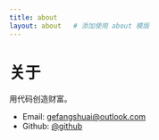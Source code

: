 ```yaml
---
title: about
layout: about   # 添加使用 about 模版
---
```


# 关于

用代码创造财富。

- Email: gefangshuai@outlook.com
- Github: [@github](https://github.com/gefangshuai)